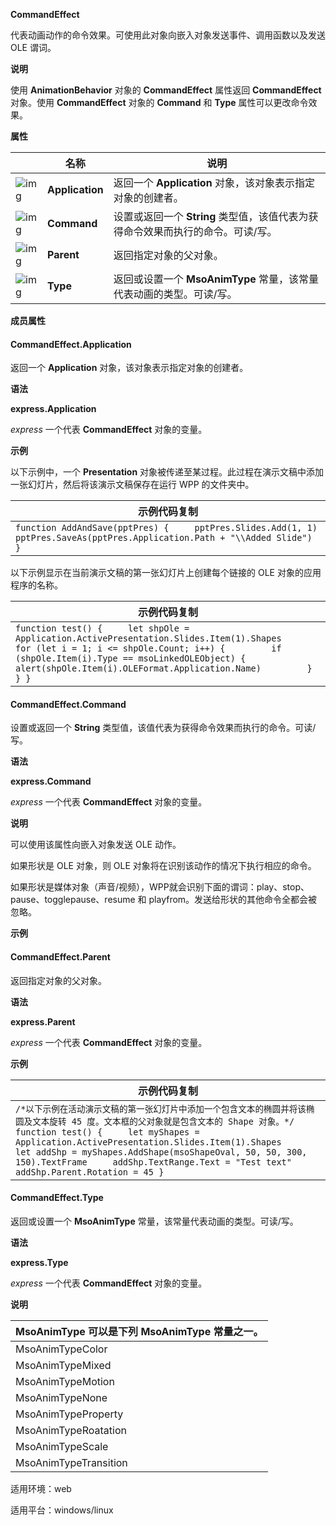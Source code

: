 **CommandEffect**



代表动画动作的命令效果。可使用此对象向嵌入对象发送事件、调用函数以及发送 OLE 谓词。

**说明**

使用 **AnimationBehavior** 对象的 **CommandEffect** 属性返回 **CommandEffect** 对象。使用 **CommandEffect** 对象的 **Command** 和 **Type** 属性可以更改命令效果。

**属性**

|                                                              | 名称            | 说明                                                         |
| ------------------------------------------------------------ | --------------- | ------------------------------------------------------------ |
| ![img](https://qn.cache.wpscdn.cn/encs/doc/office_v19/gif/properties.gif) | **Application** | 返回一个 **Application** 对象，该对象表示指定对象的创建者。  |
| ![img](https://qn.cache.wpscdn.cn/encs/doc/office_v19/gif/properties.gif) | **Command**     | 设置或返回一个 **String** 类型值，该值代表为获得命令效果而执行的命令。可读/写。 |
| ![img](https://qn.cache.wpscdn.cn/encs/doc/office_v19/gif/properties.gif) | **Parent**      | 返回指定对象的父对象。                                       |
| ![img](https://qn.cache.wpscdn.cn/encs/doc/office_v19/gif/properties.gif) | **Type**        | 返回或设置一个 **MsoAnimType** 常量，该常量代表动画的类型。可读/写。 |

**成员属性**

#### **CommandEffect.Application**

返回一个 **Application** 对象，该对象表示指定对象的创建者。

**语法**

**express.Application**

*express*   一个代表 **CommandEffect** 对象的变量。

**示例**

以下示例中，一个 **Presentation** 对象被传递至某过程。此过程在演示文稿中添加一张幻灯片，然后将该演示文稿保存在运行 WPP 的文件夹中。

| 示例代码复制                                                 |
| ------------------------------------------------------------ |
| `function AddAndSave(pptPres) {     pptPres.Slides.Add(1, 1)     pptPres.SaveAs(pptPres.Application.Path + "\\Added Slide") }` |

以下示例显示在当前演示文稿的第一张幻灯片上创建每个链接的 OLE 对象的应用程序的名称。

| 示例代码复制                                                 |
| ------------------------------------------------------------ |
| `function test() {     let shpOle = Application.ActivePresentation.Slides.Item(1).Shapes     for (let i = 1; i <= shpOle.Count; i++) {         if (shpOle.Item(i).Type == msoLinkedOLEObject) {             alert(shpOle.Item(i).OLEFormat.Application.Name)         }     } }` |

#### **CommandEffect.Command**

设置或返回一个 **String** 类型值，该值代表为获得命令效果而执行的命令。可读/写。

**语法**

**express.Command**

*express*   一个代表 **CommandEffect** 对象的变量。

**说明**

可以使用该属性向嵌入对象发送 OLE 动作。

如果形状是 OLE 对象，则 OLE 对象将在识别该动作的情况下执行相应的命令。

如果形状是媒体对象（声音/视频），WPP就会识别下面的谓词：play、stop、pause、togglepause、resume 和 playfrom。发送给形状的其他命令全都会被忽略。

**示例**

#### **CommandEffect.Parent**

返回指定对象的父对象。

**语法**

**express.Parent**

*express*   一个代表 **CommandEffect** 对象的变量。

**示例**

| 示例代码复制                                                 |
| ------------------------------------------------------------ |
| `/*以下示例在活动演示文稿的第一张幻灯片中添加一个包含文本的椭圆并将该椭圆及文本旋转 45 度。文本框的父对象就是包含文本的 Shape 对象。*/ function test() {     let myShapes = Application.ActivePresentation.Slides.Item(1).Shapes     let addShp = myShapes.AddShape(msoShapeOval, 50, 50, 300, 150).TextFrame     addShp.TextRange.Text = "Test text"     addShp.Parent.Rotation = 45 }` |

#### **CommandEffect.Type**

返回或设置一个 **MsoAnimType** 常量，该常量代表动画的类型。可读/写。

**语法**

**express.Type**

*express*   一个代表 **CommandEffect** 对象的变量。

**说明**

| MsoAnimType 可以是下列 MsoAnimType 常量之一。 |
| --------------------------------------------- |
| MsoAnimTypeColor                              |
| MsoAnimTypeMixed                              |
| MsoAnimTypeMotion                             |
| MsoAnimTypeNone                               |
| MsoAnimTypeProperty                           |
| MsoAnimTypeRoatation                          |
| MsoAnimTypeScale                              |
| MsoAnimTypeTransition                         |

适用环境：web

适用平台：windows/linux